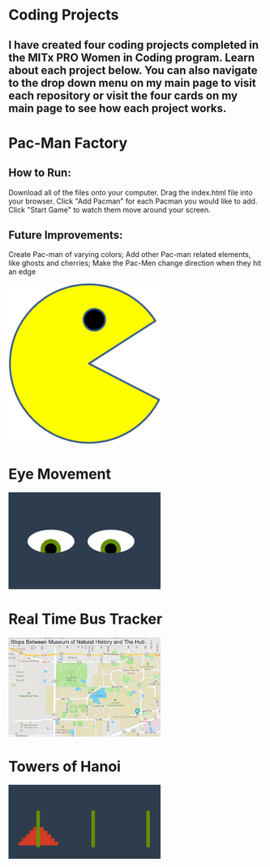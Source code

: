 # Coding Projects

## I have created four coding projects completed in the MITx PRO Women in Coding program. Learn about each project below. You can also navigate to the drop down menu on my main page to visit each repository or visit the four cards on my main page to see how each project works.

# Pac-Man Factory
## How to Run:
Download all of the files onto your computer. Drag the index.html file into your browser. Click "Add Pacman" for each Pacman you would like to add. Click "Start Game" to watch them move around your screen.

## Future Improvements:
Create Pac-man of varying colors; Add other Pac-man related elements, like ghosts and cherries; Make the Pac-Men change direction when they hit an edge

<img src="PacMan1.png" width='300px'>

# Eye Movement

<img src="eyeimage.png" width='300px'>

# Real Time Bus Tracker

<img src="busmap.png" width='300px'>

# Towers of Hanoi

<img src="towerimage.png" width='300px'>

